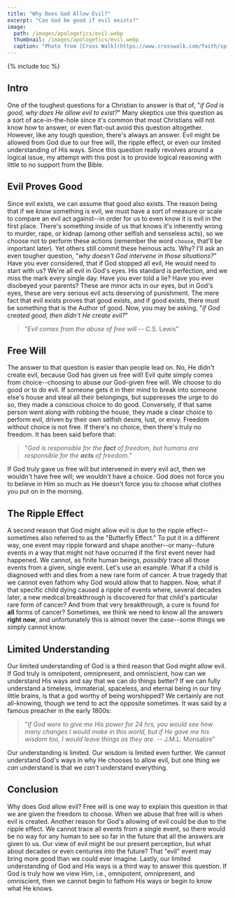 ```yaml
---
title: "Why Does God Allow Evil?"
excerpt: "Can God be good if evil exists?"
image: 
  path: /images/apologetics/evil.webp
  thumbnail: /images/apologetics/evil.webp
  caption: "Photo from [Cross Walk](https://www.crosswalk.com/faith/spiritual-life/why-does-god-allow-evil.html)"
---
```


{% include toc %}

## Intro
One of the toughest questions for a Christian to answer is that of, "*if God is good, why does He allow evil to exist?*" Many skeptics use this question as a sort of ace-in-the-hole since it's common that most Christians will not know how to answer, or even flat-out avoid this question altogether. However, like any tough question, there's always an answer. Evil might be allowed from God due to our free will, the ripple effect, or even our limited understanding of His ways. Since this question really revolves around a logical issue, my attempt with this post is to provide logical reasoning with little to no support from the Bible. 

## Evil Proves Good
Since evil exists, we can assume that good also exists. The reason being that if we *know* something is evil, we must have a sort of measure or scale to compare an evil act against--in order for us to even know it is evil in the first place. There's something inside of us that knows it's inherently wrong to murder, rape, or kidnap (among other selfish and senseless acts), so we choose not to perform these actions (remember the word `choose`, that'll be important later). Yet others still commit these heinous acts. Why? I'll ask an even tougher question, "*why doesn't God intervene in those situations?*" Have you ever considered, that if God stopped all evil, He would need to start with us? We're all evil in God's eyes. His standard is perfection, and we miss the mark every single day. Have you ever told a lie? Have you ever disobeyed your parents? These are minor acts in our eyes, but in God's eyes, these are very serious evil acts deserving of punishment. The mere fact that evil exists proves that good exists, and if good exists, there must be something that is the Author of good. Now, you may be asking, "*if God created good, then didn't He create evil?*"

> "*Evil comes from the abuse of free will* -- C.S. Lewis"

## Free Will
The answer to that question is easier than people lead on. No, He didn't create evil, because God has given us free will! Evil quite simply comes from choice--choosing to abuse our God-given free will. We choose to do good or to do evil. If someone gets it in their mind to break into someone else's house and steal all their belongings, but suppresses the urge to do so, they made a conscious choice to do good. Conversely, if that same person went along with robbing the house, they made a clear choice to perform evil, driven by their own selfish desire, lust, or envy. Freedom without choice is not free. If there's no choice, then there's truly no freedom. It has been said before that:

> "*God is responsible for the **fact** of freedom, but humans are responsible for the **acts** of freedom.*"

If God truly gave us free will but intervened in every evil act, then we wouldn't have free will; we wouldn't have a choice. God does not force you to believe in Him so much as He doesn't force you to choose what clothes you put on in the morning. 

## The Ripple Effect
A second reason that God might allow evil is due to the ripple effect--sometimes also referred to as the "Butterfly Effect." To put it in a different way, one event may ripple forward and shape another--or many--future events in a way that might not have occurred if the first event never had happened. We cannot, as finite human beings, *possibly* trace all those events from a given, single event. Let's use an example. What if a child is diagnosed with and dies from a new rare form of cancer. A true tragedy that we cannot even fathom why God would allow that to happen. Now, what if that specific child dying caused a ripple of events where, several decades later, a new medical breakthrough is discovered for that child's particular rare form of cancer? And from that very breakthrough, a cure is found for **all** forms of cancer? Sometimes, we think we need to know all the answers **right now**, and unfortunately this is almost never the case--some things we simply cannot know. 

## Limited Understanding
Our limited understanding of God is a third reason that God might allow evil. If God truly is omnipotent, omnipresent, and omniscient, how can we understand His ways and say that we can do things better? If we can fully understand a timeless, immaterial, spaceless, and eternal being in our tiny little brains, is that a god worthy of being worshipped? We certainly are not all-knowing, though we tend to act the opposite sometimes. It was said by a famous preacher in the early 1800s:   

> "*If God were to give me His power for 24 hrs, you would see how many changes I would make in this world, but if He gave me his wisdom too, I would leave things as they are.* -- J.M.L. Monsabre"

Our understanding is limited. Our wisdom is limited even further. We cannot understand God's ways in why He chooses to allow evil, but one thing we *can* understand is that we *can't* understand everything.

## Conclusion
Why does God allow evil? Free will is one way to explain this question in that we are given the freedom to choose. When we abuse that free will is when evil is created. Another reason for God's allowing of evil could be due to the ripple effect. We cannot trace all events from a single event, so there would be no way for any human to see so far in the future that all the answers are given to us. Our view of evil might be our present perception, but what about decades or even centuries into the future? That "evil" event may bring more good than we could ever imagine. Lastly, our limited understanding of God and His ways is a third way to answer this question. If God is truly how we view Him, i.e., omnipotent, omnipresent, and omniscient, then we cannot begin to fathom His ways or begin to know what He knows.
